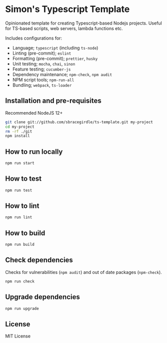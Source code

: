 # Simon's Typescript Template

Opinionated template for creating Typescript-based Nodejs projects. Useful for TS-based scripts, web servers, lambda functions etc.

Includes configurations for:

- Language; `typescript` (including `ts-node`)
- Linting (pre-commit); `eslint`
- Formatting (pre-commit); `prettier`, `husky`
- Unit testing; `mocha`, `chai`, `sinon`
- Feature testing; `cucumber-js`
- Dependency maintenance; `npm-check`, `npm audit`
- NPM script tools; `npm-run-all`
- Bundling; `webpack`, `ts-loader`

## Installation and pre-requisites

Recommended NodeJS 12+

```bash
git clone git://github.com/sbracegirdle/ts-template.git my-project
cd my-project
rm -rf ./git
npm install
```

## How to run locally

```bash
npm run start
```

## How to test

```bash
npm run test
```

## How to lint

```bash
npm run lint
```

## How to build

```bash
npm run build
```

## Check dependencies

Checks for vulnerabilities (`npm audit`) and out of date packages (`npm-check`).

```bash
npm run check
```

## Upgrade dependencies

```bash
npm run upgrade
```

## License

MIT License
